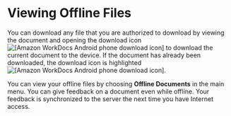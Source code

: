 # Viewing Offline Files<a name="android_phone_offline_files"></a>

You can download any file that you are authorized to download by viewing the document and opening the download icon ![\[Amazon WorkDocs Android phone download icon\]](http://docs.aws.amazon.com/workdocs/latest/userguide/images/android_phone_document_download_icon.png) to download the current document to the device\. If the document has already been downloaded, the download icon is highlighted ![\[Amazon WorkDocs Android phone download icon\]](http://docs.aws.amazon.com/workdocs/latest/userguide/images/android_phone_document_download_highlight_icon.png)\.

You can view your offline files by choosing **Offline Documents** in the main menu\. You can give feedback on a document even while offline\. Your feedback is synchronized to the server the next time you have Internet access\.